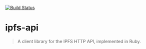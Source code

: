 [![Build Status](https://travis-ci.org/mahloun/ruby-ipfs-api.svg?branch=master)](https://travis-ci.org/mahloun/ruby-ipfs-api)

# ipfs-api

> A client library for the IPFS HTTP API, implemented in Ruby.
